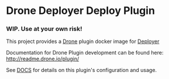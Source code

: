# Drone Deployer Deploy Plugin

### WIP. Use at your own risk!

This project provides a [Drone](drone.io) plugin docker image for [Deployer](deployer.org)

Documentation for Drone Plugin development can be found here: http://readme.drone.io/plugin/

See [DOCS](DOCS.md) for details on this plugin's configuration and usage.
